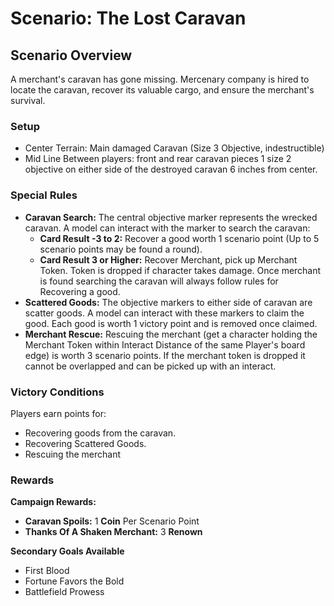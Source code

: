 # Scenario: The Lost Caravan

## Scenario Overview

A merchant's caravan has gone missing. Mercenary company is hired to locate the caravan, recover its valuable cargo, and ensure the merchant's survival.

### Setup

- Center Terrain: Main damaged Caravan (Size 3 Objective, indestructible)
- Mid Line Between players: front and rear caravan pieces 1 size 2 objective on either side of the destroyed caravan 6 inches from center. 

### Special Rules
- **Caravan Search:** The central objective marker represents the wrecked caravan. A model can interact with the marker to search the caravan:
  - **Card Result -3 to 2:** Recover a good worth 1 scenario point (Up to 5 scenario points may be found a round).
  - **Card Result 3 or Higher:** Recover Merchant, pick up Merchant Token. Token is dropped if character takes damage. Once merchant is found searching the caravan will always follow rules for Recovering a good.
- **Scattered Goods:** The objective markers to either side of caravan are scatter goods. A model can interact with these markers to claim the good. Each good is worth 1 victory point and is removed once claimed.
- **Merchant Rescue:** Rescuing the merchant (get a character holding the Merchant Token within Interact Distance of the same Player's board edge) is worth 3 scenario points. If the merchant token is dropped it cannot be overlapped and can be picked up with an interact.
<!--
NOTE: Just make rules for "people" Tokens and reference it here.
-->

### Victory Conditions
Players earn points for:
- Recovering goods from the caravan.
- Recovering Scattered Goods.
- Rescuing the merchant

### Rewards

**Campaign Rewards:**
- **Caravan Spoils:** 1 **Coin** Per Scenario Point
- **Thanks Of A Shaken Merchant:** 3 **Renown**

**Secondary Goals Available**
- First Blood
- Fortune Favors the Bold
- Battlefield Prowess
